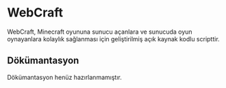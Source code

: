 # WebCraft

WebCraft, Minecraft oyununa sunucu açanlara ve sunucuda oyun oynayanlara kolaylık sağlanması için geliştirilmiş açık kaynak kodlu scripttir.

## Dökümantasyon

Dökümantasyon henüz hazırlanmamıştır.
